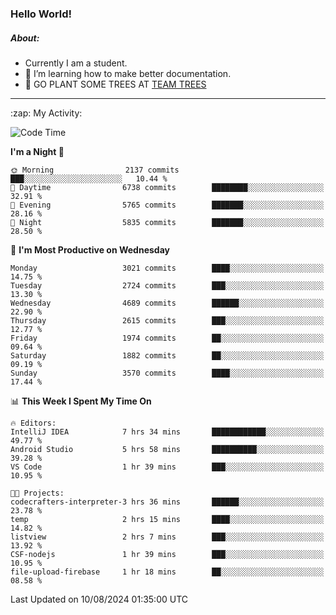 ### Hello World!

##### About:
- Currently I am a student.
- 🌱 I’m learning how to make better documentation.
- 🌱 GO PLANT SOME TREES AT [TEAM TREES](https://teamtrees.org/)

---
  <summary>:zap: My Activity:</summary>
  
<!--START_SECTION:waka-->
![Code Time](http://img.shields.io/badge/Code%20Time-1%2C402%20hrs%203%20mins-blue)

**I'm a Night 🦉** 

```text
🌞 Morning                2137 commits        ███░░░░░░░░░░░░░░░░░░░░░░   10.44 % 
🌆 Daytime                6738 commits        ████████░░░░░░░░░░░░░░░░░   32.91 % 
🌃 Evening                5765 commits        ███████░░░░░░░░░░░░░░░░░░   28.16 % 
🌙 Night                  5835 commits        ███████░░░░░░░░░░░░░░░░░░   28.50 % 
```
📅 **I'm Most Productive on Wednesday** 

```text
Monday                   3021 commits        ████░░░░░░░░░░░░░░░░░░░░░   14.75 % 
Tuesday                  2724 commits        ███░░░░░░░░░░░░░░░░░░░░░░   13.30 % 
Wednesday                4689 commits        ██████░░░░░░░░░░░░░░░░░░░   22.90 % 
Thursday                 2615 commits        ███░░░░░░░░░░░░░░░░░░░░░░   12.77 % 
Friday                   1974 commits        ██░░░░░░░░░░░░░░░░░░░░░░░   09.64 % 
Saturday                 1882 commits        ██░░░░░░░░░░░░░░░░░░░░░░░   09.19 % 
Sunday                   3570 commits        ████░░░░░░░░░░░░░░░░░░░░░   17.44 % 
```


📊 **This Week I Spent My Time On** 

```text
🔥 Editors: 
IntelliJ IDEA            7 hrs 34 mins       ████████████░░░░░░░░░░░░░   49.77 % 
Android Studio           5 hrs 58 mins       ██████████░░░░░░░░░░░░░░░   39.28 % 
VS Code                  1 hr 39 mins        ███░░░░░░░░░░░░░░░░░░░░░░   10.95 % 

🐱‍💻 Projects: 
codecrafters-interpreter-3 hrs 36 mins       ██████░░░░░░░░░░░░░░░░░░░   23.78 % 
temp                     2 hrs 15 mins       ████░░░░░░░░░░░░░░░░░░░░░   14.82 % 
listview                 2 hrs 7 mins        ███░░░░░░░░░░░░░░░░░░░░░░   13.92 % 
CSF-nodejs               1 hr 39 mins        ███░░░░░░░░░░░░░░░░░░░░░░   10.95 % 
file-upload-firebase     1 hr 18 mins        ██░░░░░░░░░░░░░░░░░░░░░░░   08.58 % 
```


 Last Updated on 10/08/2024 01:35:00 UTC
<!--END_SECTION:waka-->
